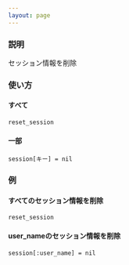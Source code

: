 ```yaml
---
layout: page
---
```


### 説明

セッション情報を削除

### 使い方

#### すべて

    reset_session

#### 一部

    session[キー] = nil

### 例

#### すべてのセッション情報を削除

    reset_session

#### user_nameのセッション情報を削除

    session[:user_name] = nil
